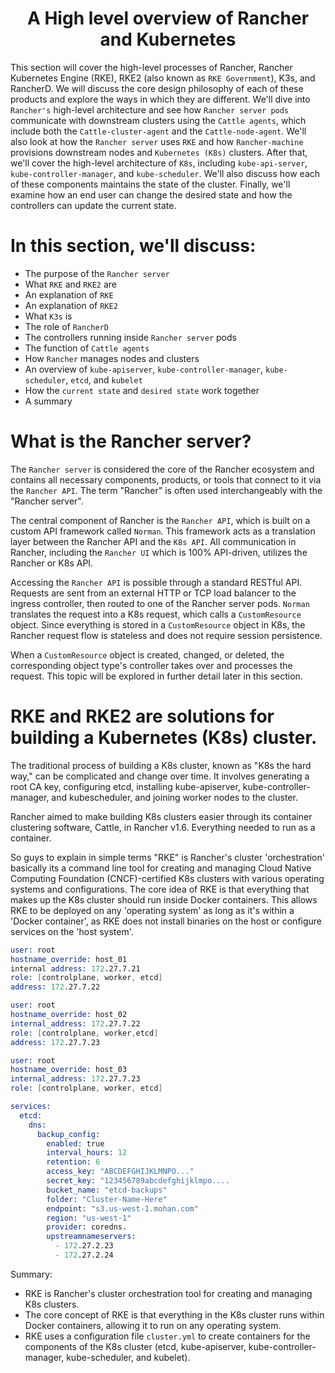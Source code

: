 <div align="center">

# A High level overview of Rancher and Kubernetes

</div>

This section will cover the high-level processes of Rancher, Rancher Kubernetes Engine (RKE), RKE2 (also known as `RKE Government`), 
K3s, and RancherD. We will discuss the core design philosophy of each of these products and explore the ways in which they are different. 
We'll dive into `Rancher's` high-level architecture and see how `Rancher server pods` communicate with downstream clusters using the 
`Cattle agents`, which include both the `Cattle-cluster-agent` and the `Cattle-node-agent`. We'll also look at how the `Rancher server` 
uses `RKE` and how `Rancher-machine` provisions downstream nodes and `Kubernetes (K8s)` clusters. After that, we'll cover the high-level 
architecture of `K8s`, including `kube-api-server`, `kube-controller-manager`, and `kube-scheduler`. We'll also discuss how each of these 
components maintains the state of the cluster. Finally, we'll examine how an end user can change the desired state and how the controllers 
can update the current state.

# In this section, we'll discuss:

- The purpose of the `Rancher server`
- What `RKE` and `RKE2` are
- An explanation of `RKE`
- An explanation of `RKE2`
- What `K3s` is
- The role of `RancherD`
- The controllers running inside `Rancher server` pods
- The function of `Cattle agents`
- How `Rancher` manages nodes and clusters
- An overview of `kube-apiserver`, `kube-controller-manager`, `kube-scheduler`, `etcd`, and `kubelet`
- How the `current state` and `desired state` work together
- A summary

# What is the Rancher server?

The `Rancher server` is considered the core of the Rancher ecosystem and contains all necessary components, products, or tools that connect to it via the `Rancher API`. The term "Rancher" is often used interchangeably with the "Rancher server". 

The central component of Rancher is the `Rancher API`, which is built on a custom API framework called `Norman`. This framework acts as a translation layer between the Rancher API and the `K8s API`. All communication in Rancher, including the `Rancher UI` which is 100% API-driven, utilizes the Rancher or K8s API.

Accessing the `Rancher API` is possible through a standard RESTful API. Requests are sent from an external HTTP or TCP load balancer to the ingress controller, then routed to one of the Rancher server pods. `Norman` translates the request into a K8s request, which calls a `CustomResource` object. Since everything is stored in a `CustomResource` object in K8s, the Rancher request flow is stateless and does not require session persistence. 

When a `CustomResource` object is created, changed, or deleted, the corresponding object type's controller takes over and processes the request. This topic will be explored in further detail later in this section.

# RKE and RKE2 are solutions for building a Kubernetes (K8s) cluster. 

The traditional process of building a K8s cluster, known as "K8s the hard way," can be complicated and change over time. It involves generating a root CA key, configuring etcd, installing kube-apiserver, kube-controller-manager, and kubescheduler, and joining worker nodes to the cluster. 

Rancher aimed to make building K8s clusters easier through its container clustering software, Cattle, in Rancher v1.6. Everything needed to run as a container.

So guys to explain in simple terms "RKE" is Rancher's cluster 'orchestration' basically its a command line tool for creating and managing Cloud Native Computing Foundation (CNCF)-certified K8s clusters with various operating systems and configurations. The core idea of RKE is that everything that makes up the K8s cluster should run inside Docker containers. This allows RKE to be deployed on any 'operating system' as long as it's within a 'Docker container', as RKE does not install binaries on the host or configure services on the 'host system'.

```s
user: root
hostname_override: host_01
internal address: 172.27.7.21
role: [controlplane, worker, etcd]
address: 172.27.7.22

user: root
hostname_override: host_02
internal_address: 172.27.7.22
role: [controlplane, worker,etcd]
address: 172.27.7.23

user: root
hostname_override: host_03
internal_address: 172.27.7.23
role: [controlplane, worker, etcd]

services:
  etcd:
    dns:
      backup_config:
        enabled: true
        interval_hours: 12
        retention: 6
        access_key: "ABCDEFGHIJKLMNPO..."
        secret_key: "123456789abcdefghijklmpo....
        bucket_name: "etcd-backups"
        folder: "Cluster-Name-Here"
        endpoint: "s3.us-west-1.mohan.com"
        region: "us-west-1"
        provider: coredns.
        upstreamnameservers:
          - 172.27.2.23
          - 172.27.2.24
```

Summary:

- RKE is Rancher's cluster orchestration tool for creating and managing K8s clusters.
- The core concept of RKE is that everything in the K8s cluster runs within Docker containers, allowing it to run on any operating system.
- RKE uses a configuration file `cluster.yml` to create containers for the components of the K8s cluster (etcd, kube-apiserver, kube-controller-manager, kube-scheduler, and kubelet).



